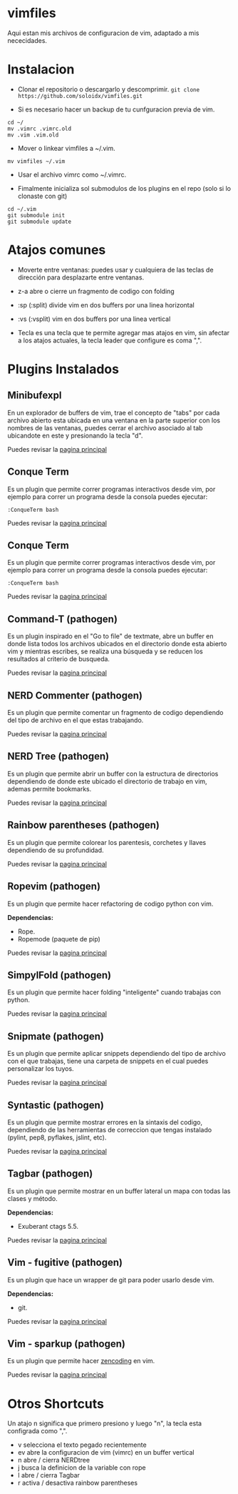 vimfiles
========

Aqui estan mis archivos de configuracion de vim, adaptado a mis nececidades.

Instalacion
===========

* Clonar el repositorio o descargarlo y descomprimir.
`git clone https://github.com/soloidx/vimfiles.git`

* Si es necesario hacer un backup de tu cunfguracion previa de vim.
```
cd ~/
mv .vimrc .vimrc.old
mv .vim .vim.old
```

* Mover o linkear vimfiles a ~/.vim.
```
mv vimfiles ~/.vim
```

* Usar el archivo vimrc como ~/.vimrc.

* Fimalmente inicializa sol submodulos de los plugins en el repo (solo si lo
clonaste con git)
```
cd ~/.vim
git submodule init
git submodule update
```

Atajos comunes
==============
* Moverte entre ventanas: puedes usar <control-w> y cualquiera de las teclas de
  dirección para desplazarte entre ventanas.

* z-a abre o cierre un fragmento de codigo con folding

* :sp (:split) divide vim en dos buffers por una linea horizontal

* :vs (:vsplit) vim en dos buffers por una linea vertical

* Tecla <leader> es una tecla que te permite agregar mas atajos en vim, sin
  afectar a los atajos actuales, la tecla leader que configure es coma ",".

Plugins Instalados
==================

Minibufexpl
-----------
En un explorador de buffers de vim, trae el concepto de "tabs" por cada archivo
abierto esta ubicada en una ventana en la parte superior con los nombres de las
ventanas, puedes cerrar el archivo asociado al tab ubicandote en este y
presionando la tecla "d".

Puedes revisar la [pagina principal](http://www.vim.org/scripts/script.php?script_id=159)

Conque Term
-----------
Es un plugin que permite correr programas interactivos desde vim, por ejemplo
para correr un programa desde la consola puedes ejecutar:
```
:ConqueTerm bash
```
Puedes revisar la [pagina principal](http://code.google.com/p/conque/)

Conque Term
-----------
Es un plugin que permite correr programas interactivos desde vim, por ejemplo
para correr un programa desde la consola puedes ejecutar:
```
:ConqueTerm bash
```
Puedes revisar la [pagina principal](http://code.google.com/p/conque/)

Command-T (pathogen)
--------------------
Es un plugin inspirado en el "Go to file" de textmate, abre un buffer en donde
lista todos los archivos ubicados en el directorio donde esta abierto vim y
mientras escribes, se realiza una búsqueda y se reducen los resultados al
criterio de busqueda.

Puedes revisar la [pagina principal](https://wincent.com/products/command-t)

NERD Commenter (pathogen)
-------------------------
Es un plugin que permite comentar un fragmento de codigo dependiendo del
tipo de archivo en el que estas trabajando.

Puedes revisar la [pagina principal](https://github.com/scrooloose/nerdcommenter)

NERD Tree (pathogen)
--------------------
Es un plugin que permite abrir un buffer con la estructura de directorios
dependiendo de donde este ubicado el directorio de trabajo en vim, ademas
permite bookmarks.

Puedes revisar la [pagina principal](https://github.com/scrooloose/nerdtree)

Rainbow parentheses (pathogen)
------------------------------
Es un plugin que permite colorear los parentesis, corchetes y llaves
dependiendo de su profundidad.

Puedes revisar la [pagina principal](https://github.com/kien/rainbow_parentheses.vim)

Ropevim (pathogen)
------------------
Es un plugin que permite hacer refactoring de codigo python con vim.

**Dependencias:**
- Rope.
- Ropemode (paquete de pip)

Puedes revisar la [pagina principal](http://rope.sourceforge.net/ropevim.html)

SimpylFold (pathogen)
---------------------
Es un plugin que permite hacer folding "inteligente" cuando trabajas con
python.

Puedes revisar la [pagina principal](https://github.com/tmhedberg/SimpylFold)

Snipmate (pathogen)
-------------------
Es un plugin que permite aplicar snippets dependiendo del tipo de archivo con
el que trabajas, tiene una carpeta de snippets en el cual puedes personalizar
los tuyos.

Puedes revisar la [pagina principal](http://www.vim.org/scripts/script.php?script_id=2540)

Syntastic (pathogen)
--------------------
Es un plugin que permite mostrar errores en la sintaxis del codigo, dependiendo
de las herramientas de correccion que tengas instalado (pylint, pep8, pyflakes,
jslint, etc).

Puedes revisar la [pagina principal](https://github.com/scrooloose/syntastic)

Tagbar (pathogen)
-----------------
Es un plugin que permite mostrar en un buffer lateral un mapa con todas las
clases y método.

**Dependencias:**
- Exuberant ctags 5.5.

Puedes revisar la [pagina principal](https://github.com/scrooloose/syntastic)

Vim - fugitive (pathogen)
-------------------------
Es un plugin que hace un wrapper de git para poder usarlo desde vim.

**Dependencias:**
- git.

Puedes revisar la [pagina principal](https://github.com/tpope/vim-fugitive)

Vim - sparkup (pathogen)
-------------------------
Es un plugin que permite hacer [zencoding](http://code.google.com/p/zen-coding/)
en vim.

Puedes revisar la [pagina principal](https://github.com/rstacruz/sparkup)

Otros Shortcuts
===============
Un atajo <leader>n significa que primero presiono <leader> y luego "n",
la tecla <leader> esta configrada como ",".

* <leader>v selecciona el texto pegado recientemente
* <leader>ev abre la configuracion de vim (vimrc) en un buffer vertical
* <leader>n abre / cierra NERDtree
* <leader>j busca la definicion de la variable con rope
* <leader>l abre / cierra Tagbar
* <leader>r activa / desactiva rainbow parentheses
